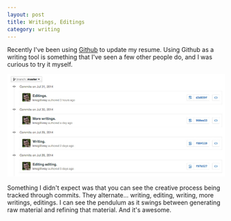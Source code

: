 ```yaml
---
layout: post
title: Writings, Editings
category: writing
---
```


Recently I've been using [Github](http://www.github.com/kmcgillivray/resume) to update my resume. Using Github as a writing tool is something that I've seen a few other people do, and I was curious to try it myself.

![Github Screenshot](img/github-screenshot.jpg)

Something I didn't expect was that you can see the creative process being tracked through commits. They alternate... writing, editing, writing, more writings, editings. I can see the pendulum as it swings between generating raw material and refining that material. And it's awesome.